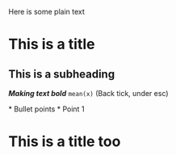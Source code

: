 Here is some plain text

# This is a title
## This is a subheading

***Making text bold***
`mean(x)` (Back tick, under esc)
<p>* Bullet points
  * Point 1</p>

<h1> This is a title too </h1>


